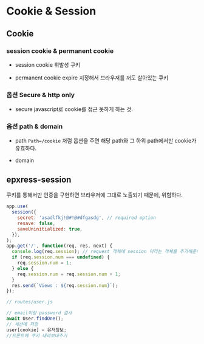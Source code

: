 # Cookie & Session

## Cookie

### session cookie & permanent cookie

- session cookie
  휘발성 쿠키

- permanent cookie
  expire 지정해서 브라우저를 꺼도 살아있는 쿠키

### 옵션 Secure & http only

- secure
  javascript로 cookie를 접근 못하게 하는 것.

### 옵션 path & domain

- path
  `Path=/cookie` 처럼 옵션을 주면 해당 path와 그 하위 path에서만 cookie가 유효하다.

- domain

## epxress-session 

쿠키를 통해서만 인증을 구현하면 브라우저에 그대로 노출되기 때문에, 위험하다.

```js
app.use(
  session({
    secret: 'asadlfkj!@#!@#dfgasdg', // required option
    resave: false,
    saveUninitialized: true,
  }),
);
app.get('/', function(req, res, next) {
  console.log(req.session); // request 객체에 session 이라는 객체를 추가해준다.
  if (req.session.num === undefined) {
    req.session.num = 1;
  } else {
    req.session.num = req.session.num + 1;
  }
  res.send(`Views : ${req.session.num}`);
});
```

```js
// routes/user.js

// email이랑 password 검사
await User.findOne();
// 세션에 저장
user[cookie] = 유저정보;
//프론트에 쿠키 내려보내주기
```
